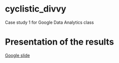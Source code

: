 # cyclistic_divvy
Case study 1 for Google Data Analytics class

# Presentation of the results

[Google slide](https://docs.google.com/presentation/d/1b1iyuXeipWlrtTCtgPX3YKdnJyvH0zPJM-VqOaRT40E/edit?usp=sharing)

